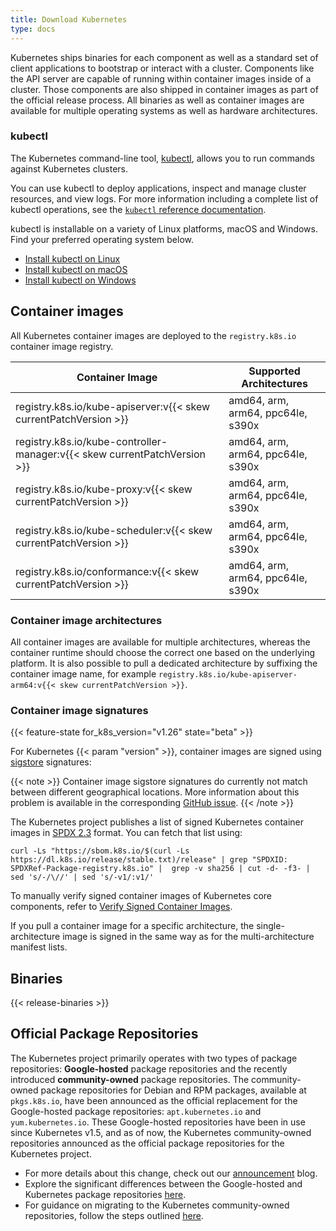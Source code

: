 ```yaml
---
title: Download Kubernetes
type: docs
---
```


Kubernetes ships binaries for each component as well as a standard set of client
applications to bootstrap or interact with a cluster. Components like the
API server are capable of running within container images inside of a
cluster. Those components are also shipped in container images as part of the
official release process. All binaries as well as container images are available
for multiple operating systems as well as hardware architectures.

### kubectl

<!-- overview -->

The Kubernetes command-line tool, [kubectl](/docs/reference/kubectl/kubectl/), allows
you to run commands against Kubernetes clusters.

You can use kubectl to deploy applications, inspect and manage cluster resources,
and view logs. For more information including a complete list of kubectl operations, see the
[`kubectl` reference documentation](/docs/reference/kubectl/).

kubectl is installable on a variety of Linux platforms, macOS and Windows.
Find your preferred operating system below.

- [Install kubectl on Linux](/docs/tasks/tools/install-kubectl-linux)
- [Install kubectl on macOS](/docs/tasks/tools/install-kubectl-macos)
- [Install kubectl on Windows](/docs/tasks/tools/install-kubectl-windows)

## Container images

All Kubernetes container images are deployed to the
`registry.k8s.io` container image registry.

| Container Image                                                           | Supported Architectures           |
| ------------------------------------------------------------------------- | --------------------------------- |
| registry.k8s.io/kube-apiserver:v{{< skew currentPatchVersion >}}          | amd64, arm, arm64, ppc64le, s390x |
| registry.k8s.io/kube-controller-manager:v{{< skew currentPatchVersion >}} | amd64, arm, arm64, ppc64le, s390x |
| registry.k8s.io/kube-proxy:v{{< skew currentPatchVersion >}}              | amd64, arm, arm64, ppc64le, s390x |
| registry.k8s.io/kube-scheduler:v{{< skew currentPatchVersion >}}          | amd64, arm, arm64, ppc64le, s390x |
| registry.k8s.io/conformance:v{{< skew currentPatchVersion >}}             | amd64, arm, arm64, ppc64le, s390x |

### Container image architectures

All container images are available for multiple architectures, whereas the
container runtime should choose the correct one based on the underlying
platform. It is also possible to pull a dedicated architecture by suffixing the
container image name, for example
`registry.k8s.io/kube-apiserver-arm64:v{{< skew currentPatchVersion >}}`.

### Container image signatures

{{< feature-state for_k8s_version="v1.26" state="beta" >}}

For Kubernetes {{< param "version" >}},
container images are signed using [sigstore](https://sigstore.dev)
signatures:

{{< note >}}
Container image sigstore signatures do currently not match between different geographical locations.
More information about this problem is available in the corresponding
[GitHub issue](https://github.com/kubernetes/registry.k8s.io/issues/187).
{{< /note >}}

The Kubernetes project publishes a list of signed Kubernetes container images
in [SPDX 2.3](https://spdx.dev/specifications/) format.
You can fetch that list using:

```shell
curl -Ls "https://sbom.k8s.io/$(curl -Ls https://dl.k8s.io/release/stable.txt)/release" | grep "SPDXID: SPDXRef-Package-registry.k8s.io" |  grep -v sha256 | cut -d- -f3- | sed 's/-/\//' | sed 's/-v1/:v1/'
```

To manually verify signed container images of Kubernetes core components, refer to
[Verify Signed Container Images](/docs/tasks/administer-cluster/verify-signed-artifacts).

If you pull a container image for a specific architecture, the single-architecture image
is signed in the same way as for the multi-architecture manifest lists.

## Binaries

{{< release-binaries >}}

## Official Package Repositories

The Kubernetes project primarily operates with two types of package repositories: **Google-hosted** package repositories and the recently introduced **community-owned** package repositories. The community-owned package repositories for Debian and RPM packages, available at `pkgs.k8s.io`, have been announced as the official replacement for the Google-hosted package repositories: `apt.kubernetes.io` and `yum.kubernetes.io`. These Google-hosted repositories have been in use since Kubernetes v1.5, and as of now, the Kubernetes community-owned repositories announced as the official package repositories for the Kubernetes project.
- For more details about this change, check out our [announcement](/blog/2023/08/31/legacy-package-repository-deprecation/) blog.
- Explore the significant differences between the Google-hosted and Kubernetes package repositories [here](/blog/2023/08/15/pkgs-k8s-io-introduction/#what-are-significant-differences-between-the-google-hosted-and-kubernetes-package-repositories).
- For guidance on migrating to the Kubernetes community-owned repositories, follow the steps outlined [here](/blog/2023/08/15/pkgs-k8s-io-introduction/#how-to-migrate).
